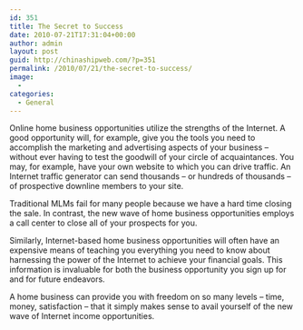 ```yaml
---
id: 351
title: The Secret to Success
date: 2010-07-21T17:31:04+00:00
author: admin
layout: post
guid: http://chinashipweb.com/?p=351
permalink: /2010/07/21/the-secret-to-success/
image:
  - 
categories:
  - General
---
```

Online home business opportunities utilize the strengths of the Internet. A good opportunity will, for example, give you the tools you need to accomplish the marketing and advertising aspects of your business &#8211; without ever having to test the goodwill of your circle of acquaintances. You may, for example, have your own website to which you can drive traffic. An Internet traffic generator can send thousands &#8211; or hundreds of thousands &#8211; of prospective downline members to your site. 

Traditional MLMs fail for many people because we have a hard time closing the sale. In contrast, the new wave of home business opportunities employs a call center to close all of your prospects for you. 

Similarly, Internet-based home business opportunities will often have an expensive means of teaching you everything you need to know about harnessing the power of the Internet to achieve your financial goals. This information is invaluable for both the business opportunity you sign up for and for future endeavors. 

A home business can provide you with freedom on so many levels &#8211; time, money, satisfaction &#8211; that it simply makes sense to avail yourself of the new wave of Internet income opportunities.